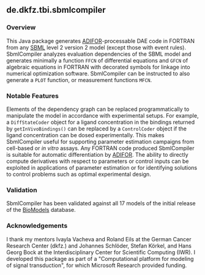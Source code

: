 <h2>de.dkfz.tbi.sbmlcompiler</h2>

<h3>Overview</h3>
This Java package generates <a href="http://www.mcs.anl.gov/adifor">ADIFOR</a>-processable
DAE code in FORTRAN from any <a href="http://www.sbml.org/">SBML</a> level 2 version 2 model
(except those with event rules). SbmlCompiler analyzes evaluation dependencies of the SBML
model and generates minimally a function <code>FFCN</code> of differential equations and
<code>GFCN</code> of algebraic equations in FORTRAN with decorated symbols for linkage into
numerical optimization software. SbmlCompiler can be instructed to also generate a
<code>PLOT</code> function, or measurement functions <code>MFCN</code>.

<h3>Notable Features</h3>
Elements of the dependency graph can be replaced programmatically to manipulate the model in
accordance with experimental setups. For example, a <code>DiffStateCoder</code> object for a
ligand concentration in the bindings returned by <code>getInVivoBindings()</code> can be
replaced by a <code>ControlCoder</code> object if the ligand concentration can be dosed
experimentally. This makes SbmlCompiler useful for supporting parameter estimation campaigns
from cell-based or <i>in vitro</i> assays. Any FORTRAN code produced SbmlCompiler is suitable for
automatic differentiation by <a href="http://www.mcs.anl.gov/adifor">ADIFOR</a>. The ability
to directly compute derivatives with respect to parameters or control inputs can be exploited
in applications of parameter estimation or for identifying solutions to control problems such
as optimal experimental design.

<h3>Validation</h3>
SbmlCompiler has been validated against all 17 models of the initial release of the
<a href="http://www.ebi.ac.uk/biomodels/">BioModels</a> database.

<h3>Acknowledgements</h3>
I thank my mentors Ivayla Vacheva and Roland Eils at the German Cancer Research Center
(dkfz.) and Johannes Schlöder, Stefan Körkel, and Hans Georg Bock at the Interdisciplinary
Center for Scientific Computing (IWR). I developed this package as part of a "Computational
platform for modeling of signal transduction", for which Microsoft Research provided funding.
